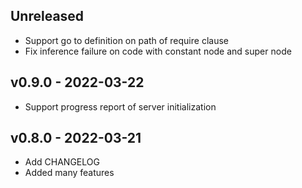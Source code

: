 ## Unreleased

* Support go to definition on path of require clause
* Fix inference failure on code with constant node and super node

## v0.9.0 - 2022-03-22

* Support progress report of server initialization

## v0.8.0 - 2022-03-21

* Add CHANGELOG
* Added many features
